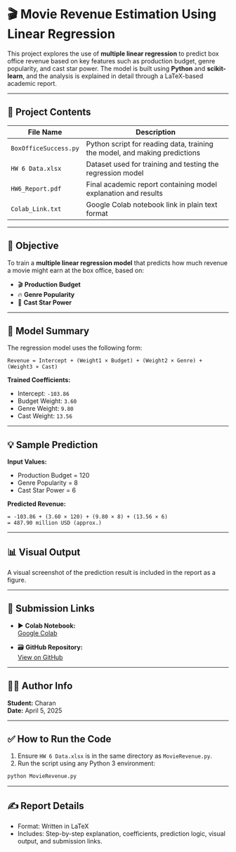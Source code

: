 
# 🎬 Movie Revenue Estimation Using Linear Regression

This project explores the use of **multiple linear regression** to predict box office revenue based on key features such as production budget, genre popularity, and cast star power. The model is built using **Python** and **scikit-learn**, and the analysis is explained in detail through a LaTeX-based academic report.

---

## 📁 Project Contents

| File Name              | Description |
|------------------------|-------------|
| `BoxOfficeSuccess.py`      | Python script for reading data, training the model, and making predictions |
| `HW 6 Data.xlsx`       | Dataset used for training and testing the regression model |
| `HW6_Report.pdf`       | Final academic report containing model explanation and results |
| `Colab_Link.txt`       | Google Colab notebook link in plain text format |

---

## 🚀 Objective

To train a **multiple linear regression model** that predicts how much revenue a movie might earn at the box office, based on:
- 🎬 **Production Budget**
- 🔥 **Genre Popularity**
- 🌟 **Cast Star Power**

---

## 🧠 Model Summary

The regression model uses the following form:

```
Revenue = Intercept + (Weight1 × Budget) + (Weight2 × Genre) + (Weight3 × Cast)
```

**Trained Coefficients:**
- Intercept: `-103.86`
- Budget Weight: `3.60`
- Genre Weight: `9.80`
- Cast Weight: `13.56`

---

## 💡 Sample Prediction

**Input Values:**
- Production Budget = 120
- Genre Popularity = 8
- Cast Star Power = 6

**Predicted Revenue:**
```
= -103.86 + (3.60 × 120) + (9.80 × 8) + (13.56 × 6)
= 487.90 million USD (approx.)
```

---

## 📊 Visual Output

A visual screenshot of the prediction result is included in the report as a figure.

---

## 🔗 Submission Links

- ▶️ **Colab Notebook:**  
  [Google Colab](https://colab.research.google.com/drive/1LRnPvhHdYwXlXGBUZTg90_Cegz00j_v6)

- 🗃️ **GitHub Repository:**  
  [View on GitHub](https://github.com/ac733s/HW6Revenue)

---

## 👨‍🎓 Author Info

**Student:** Charan  
**Date:** April 5, 2025

---

## ✅ How to Run the Code

1. Ensure `HW 6 Data.xlsx` is in the same directory as `MovieRevenue.py`.
2. Run the script using any Python 3 environment:

```bash
python MovieRevenue.py
```

---

## ✍️ Report Details

- Format: Written in LaTeX
- Includes: Step-by-step explanation, coefficients, prediction logic, visual output, and submission links.
